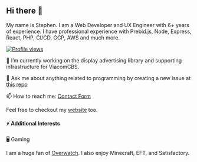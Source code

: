 

## Hi there 👋
 My name is Stephen. I am a Web Developer and UX Engineer with 6+ years of experience. I have professional experience with Prebid.js, Node, Express, React, PHP, CI/CD, GCP, AWS and much more. 

[![Profile views](https://gpvc.arturio.dev/stemsmit)](https://ssmith.io)

🔭 I’m currently working on the display advertising library and supporting infrastructure for ViacomCBS.

💬 Ask me about anything related to programming by creating a new issue at [this repo](https://github.com/stemsmit/stemsmit/issues?q=is%3Aissue+is%3Aopen+sort%3Aupdated-desc)

📫 How to reach me: [Contact Form](https://airtable.com/shr0vo6r61V1xrweC)

Feel free to checkout my [website](https://ssmith.io) too.

#### ⚡ Additional Interests

🖥 Gaming

I am a huge fan of [Overwatch](https://playoverwatch.com/en-us/). I also enjoy Minecraft, EFT, and Satisfactory.

<!-- 🚀 Investing -->

<!-- Investing is a more recent interest I've taken up only in the past few years have I been able to try it out and I think I'm getting better at it. One thing I've learned is to go with [Webull](https://act.webull.com/v/hRHppUAgijjI/0am/) over [Robinhood](http://join.robinhood.com/stephes769) for it's extended hours trading(4am-7pm@free vs 9am-6pm@$5/mo). -->

<!-- [![GitHub Status](https://github-readme-stats.vercel.app/api?username=stemsmit&&show_icons=true)](https://ssmith.io) -->

